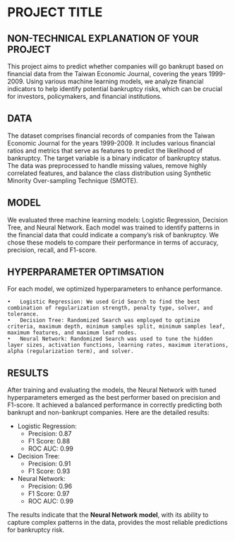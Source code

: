 # PROJECT TITLE 


## NON-TECHNICAL EXPLANATION OF YOUR PROJECT

This project aims to predict whether companies will go bankrupt based on financial data from the Taiwan Economic Journal, covering the years 1999-2009. Using various machine learning models, we analyze financial indicators to help identify potential bankruptcy risks, which can be crucial for investors, policymakers, and financial institutions.


## DATA

The dataset comprises financial records of companies from the Taiwan Economic Journal for the years 1999-2009. It includes various financial ratios and metrics that serve as features to predict the likelihood of bankruptcy. The target variable is a binary indicator of bankruptcy status. The data was preprocessed to handle missing values, remove highly correlated features, and balance the class distribution using Synthetic Minority Over-sampling Technique (SMOTE).

## MODEL 

We evaluated three machine learning models: Logistic Regression, Decision Tree, and Neural Network. Each model was trained to identify patterns in the financial data that could indicate a company’s risk of bankruptcy. We chose these models to compare their performance in terms of accuracy, precision, recall, and F1-score.

## HYPERPARAMETER OPTIMSATION

For each model, we optimized hyperparameters to enhance performance.

	•	Logistic Regression: We used Grid Search to find the best combination of regularization strength, penalty type, solver, and tolerance.
	•	Decision Tree: Randomized Search was employed to optimize criteria, maximum depth, minimum samples split, minimum samples leaf, maximum features, and maximum leaf nodes.
	•	Neural Network: Randomized Search was used to tune the hidden layer sizes, activation functions, learning rates, maximum iterations, alpha (regularization term), and solver.


## RESULTS

After training and evaluating the models, the Neural Network with tuned hyperparameters emerged as the best performer based on precision and F1-score. It achieved a balanced performance in correctly predicting both bankrupt and non-bankrupt companies. Here are the detailed results:

- Logistic Regression:
  - Precision: 0.87
  - F1 Score: 0.88
  - ROC AUC: 0.99
- Decision Tree:
  - Precision: 0.91
  - F1 Score: 0.93
- Neural Network:
  - Precision: 0.96
  - F1 Score: 0.97
  - ROC AUC: 0.99

The results indicate that the **Neural Network model**, with its ability to capture complex patterns in the data, provides the most reliable predictions for bankruptcy risk.
